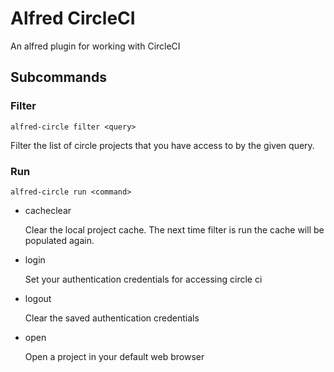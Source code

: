 Alfred CircleCI
===============

An alfred plugin for working with CircleCI

Subcommands
-----------

### Filter

    alfred-circle filter <query>

Filter the list of circle projects that you have access to by the
given query.

### Run

    alfred-circle run <command>

-   cacheclear

    Clear the local project cache. The next time filter is run the
    cache will be populated again.

-   login

    Set your authentication credentials for accessing circle ci

-   logout

    Clear the saved authentication credentials

-   open

    Open a project in your default web browser


